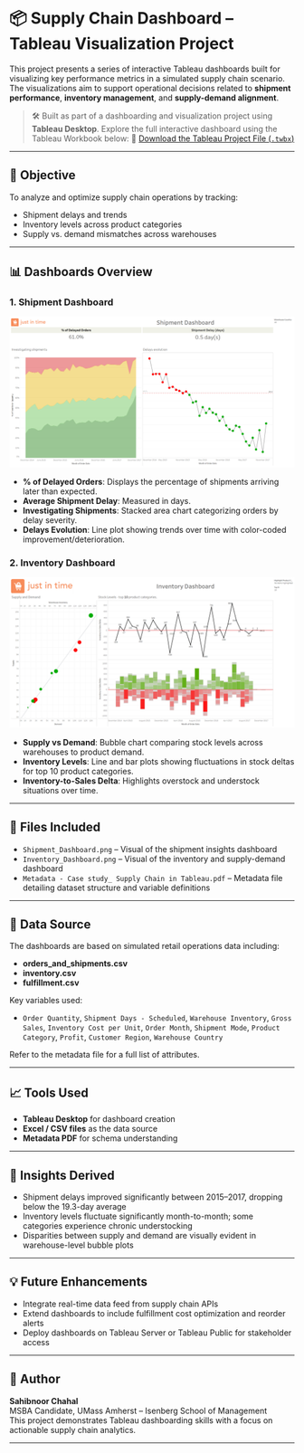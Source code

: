 # 📦 Supply Chain Dashboard – Tableau Visualization Project

This project presents a series of interactive Tableau dashboards built for visualizing key performance metrics in a simulated supply chain scenario. The visualizations aim to support operational decisions related to **shipment performance**, **inventory management**, and **supply-demand alignment**.

> 🛠 Built as part of a dashboarding and visualization project using **Tableau Desktop**.
> Explore the full interactive dashboard using the Tableau Workbook below:
🎯 [Download the Tableau Project File (`.twbx`)](Supply_Chain_Dashboard.twbx)

---

## 🎯 Objective

To analyze and optimize supply chain operations by tracking:
- Shipment delays and trends
- Inventory levels across product categories
- Supply vs. demand mismatches across warehouses

---

## 📊 Dashboards Overview

### 1. **Shipment Dashboard**
![Dashboard Thumbnail](Shipment_Dashboard.png)
- **% of Delayed Orders**: Displays the percentage of shipments arriving later than expected.
- **Average Shipment Delay**: Measured in days.
- **Investigating Shipments**: Stacked area chart categorizing orders by delay severity.
- **Delays Evolution**: Line plot showing trends over time with color-coded improvement/deterioration.

### 2. **Inventory Dashboard**
![Dashboard Thumbnail](Inventory_Dashboard.png)
- **Supply vs Demand**: Bubble chart comparing stock levels across warehouses to product demand.
- **Inventory Levels**: Line and bar plots showing fluctuations in stock deltas for top 10 product categories.
- **Inventory-to-Sales Delta**: Highlights overstock and understock situations over time.

---

## 📁 Files Included

- `Shipment_Dashboard.png` – Visual of the shipment insights dashboard  
- `Inventory_Dashboard.png` – Visual of the inventory and supply-demand dashboard  
- `Metadata - Case study_ Supply Chain in Tableau.pdf` – Metadata file detailing dataset structure and variable definitions  

---

## 🧾 Data Source

The dashboards are based on simulated retail operations data including:
- **orders_and_shipments.csv**  
- **inventory.csv**  
- **fulfillment.csv**

Key variables used:
- `Order Quantity`, `Shipment Days - Scheduled`, `Warehouse Inventory`, `Gross Sales`, `Inventory Cost per Unit`, `Order Month`, `Shipment Mode`, `Product Category`, `Profit`, `Customer Region`, `Warehouse Country`

Refer to the metadata file for a full list of attributes.

---

## 📈 Tools Used

- **Tableau Desktop** for dashboard creation
- **Excel / CSV files** as the data source
- **Metadata PDF** for schema understanding

---

## 📌 Insights Derived

- Shipment delays improved significantly between 2015–2017, dropping below the 19.3-day average
- Inventory levels fluctuate significantly month-to-month; some categories experience chronic understocking
- Disparities between supply and demand are visually evident in warehouse-level bubble plots

---

## 💡 Future Enhancements

- Integrate real-time data feed from supply chain APIs
- Extend dashboards to include fulfillment cost optimization and reorder alerts
- Deploy dashboards on Tableau Server or Tableau Public for stakeholder access

---

## 📎 Author

**Sahibnoor Chahal**  
MSBA Candidate, UMass Amherst – Isenberg School of Management  
This project demonstrates Tableau dashboarding skills with a focus on actionable supply chain analytics.

---

